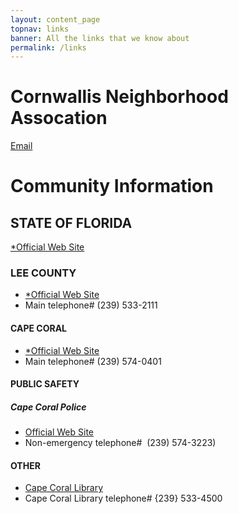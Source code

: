 ```yaml
---
layout: content_page
topnav: links
banner: All the links that we know about
permalink: /links
---
```


# Cornwallis Neighborhood Assocation
[Email](mailto:cornwallis_na@gmail.com)

# Community Information
## STATE OF FLORIDA
[*Official Web Site](https://www.myflorida.com)

### LEE COUNTY
* [*Official Web Site](http://www.leegov.com)
* Main telephone# (239) 533-2111

#### CAPE CORAL
* [*Official Web Site](https://www.capecoral.net)
* Main telephone# (239) 574-0401

#### PUBLIC SAFETY
##### Cape Coral Police
* [Official Web Site](https://www.capecops.com/)
* Non-emergency telephone#&nbsp; (239) 574-3223)

#### OTHER
* [Cape Coral Library](https://www.leegov.com/library/branches/cc)
*  Cape Coral Library telephone# {239} 533-4500
